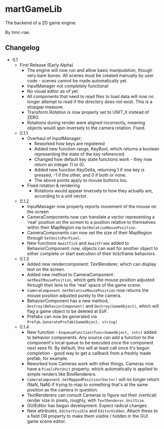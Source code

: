# martGameLib
The backend of a 2D game engine.

By hmc-rae.

## Changelog

 - 0.1
	- First Release (Early Alpha)
		- The engine will now run and allow basic manipulation, though very bare bones. All scenes must be created manually by user code - scenes cannot be made automatically yet.
		- InputManager not completely functional
		- No visual editor as of yet.
		- All components that need to read files to load data will now no longer attempt to read if the directory does not exist. This is a stopgap measure.
		- Transform.Rotation is now properly set to UNIT_X instead of ZERO.
		- Rotations during render were aligned incorrectly, meaning objects would spin inversely to the camera rotation. Fixed.
	- 0.1.1
		- Overhaul of InputManager;
			- Reworked how keys are registered
			- Added new function range, KeyBool, which returns a boolean representing the state of the key referenced.
			- Changed how default key state functions work - they now return an integer (1 or 0).
			- Added new function KeyDelta, returning 1 if one key is pressed, -1 if the other, and 0 if both or none.
			- The above points apply to mouse buttons too.
		- Fixed rotation & rendering
			- Rotations would appear inversely to how they actually are, according to a unit vector.
	- 0.1.2
		- InputManager now properly reports movement of the mouse on the screen
		- CameraComponents now can translate a vector representing a 'real' position on the screen to a position relative to themselves within their MapRegion via `GetRelativeMousePosition`.
		- CameraComponents can now set the size of their MapRegion through `SetUnitsPerPixel`.
		- New functions `AwaitTick` and `AwaitFrame` added to BehaviorComponent: now, objects can wait for another object to either complete or start execution of their tick/frame behaviors.
	- 0.1.3
		- Added new rendercomponent: TextRenderer, which can display text on the screen.
		- Added new method to CameraComponent: `GetRealMousePosition`, which gets the mouse position adjusted through their lens to the 'real' space of the game scene.
		- `CameraComponent.GetRelativeMousePosition` now returns the mouse position adjusted purely to the camera.
		- BehaviorComponent has a new method, `Destroy(BehaviorComponent)` and `Destroy(GameObject)`, which will flag a game object to be deleted at EoF.
		- Prefabs can now be generated via `Prefab.GeneratePrefab(GameObject, string)`
	- 0.1.4
		- New function - `EnqueueFunction(Func<GameObject, int>)` added to behavior components. Any source can add a function to the component's local queue to be executed once
			the component next sees fit.
			By default, this will at least call once it's begun completion - good way to get a callback from a freshly made prefab, for example.
		- Reworked how Cameras work with other things. Cameras now have a `PixelsPerUnit` property, which automatically is applied to simple renders like BoxRenderers. 
		- `CameraComponent.GetMappedPosition(Vector)` will no longer return (NaN, NaN) if trying to map to something that's at the same position as the camera in question. 
		- TextRenderers can consult Cameras to figure out their (vertical) render size in pixels, roughly, with `TextRenderer.UnitSize`.
		- GUIEditor has begun development. Expect radical changes.
		- New attributes, `EditorVisible` and `EditorHidden`. Attach these to a field OR property to make them visible / hidden in the GUI game scene editor.